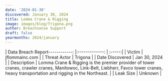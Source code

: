 ```yaml
---
date: '2024-01-30'
discovered: January 30, 2024
title: Lomma Crane & Rigging
image: images/blog/Trigona.png
author: Breachsense Support
draft: false
yearmonths: 2024/january
---
```


| Data Breach Report------------:     |:-------------:    | :-----:|
| Victim      | jflommainc.com      | 
| Threat Actor      | Trigona      | 
| Date Discovered      | Jan 30, 2024      | 
| Description      | Lomma Crane & Rigging is the premier provider of tower cranes, crawler cranes, Manitowoc, Link-Belt, Liebherr, Favco tower cranes, heavy transportation and rigging in the Northeast.      | 
| Leak Size      | Unknown      | 

